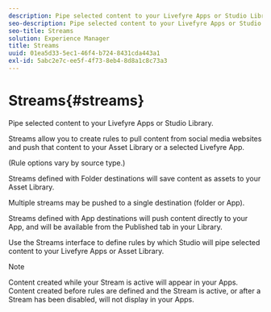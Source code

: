 ```yaml
---
description: Pipe selected content to your Livefyre Apps or Studio Library.
seo-description: Pipe selected content to your Livefyre Apps or Studio Library.
seo-title: Streams
solution: Experience Manager
title: Streams
uuid: 01ea5d33-5ec1-46f4-b724-8431cda443a1
exl-id: 5abc2e7c-ee5f-4f73-8eb4-8d8a1c8c73a3
---
```

# Streams{#streams}

Pipe selected content to your Livefyre Apps or Studio Library.

Streams allow you to create rules to pull content from social media websites and push that content to your Asset Library or a selected Livefyre App.

(Rule options vary by source type.)

Streams defined with Folder destinations will save content as assets to your Asset Library.

Multiple streams may be pushed to a single destination (folder or App).

Streams defined with App destinations will push content directly to your App, and will be available from the Published tab in your Library.

Use the Streams interface to define rules by which Studio will pipe selected content to your Livefyre Apps or Asset Library.

>[!NOTE]
>
>Content created while your Stream is active will appear in your Apps. Content created before rules are defined and the Stream is active, or after a Stream has been disabled, will not display in your Apps.
